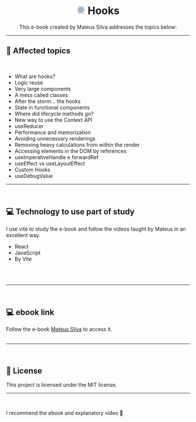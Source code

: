 <h1 align="center">
  <img alt="Hooks" src=".github/favicon.ico" width="24px">
  Hooks
</h1>

<p align="center">
  This e-book created by Mateus Silva addresses the topics below:
</p>
<hr/>

  ## 🚀 Affected topics
<br/>
<ul>
  <li>What are hooks?</li>
  <li>Logic reuse</li>
  <li>Very large components</li>
  <li>A mess called classes</li>
  <li>After the storm… the hooks</li>
  <li>State in functional components</li>
  <li>Where did lifecycle methods go?</li>
  <li>New way to use the Context API</li>
  <li>useReducer</li>
  <li>Performance and memorization</li>
  <li>Avoiding unnecessary renderings</li>
  <li>Removing heavy calculations from within the render</li>
  <li>Accessing elements in the DOM by references</li>
  <li>useImperativeHandle e forwardRef</li>
  <li>useEffect vs useLayoutEffect</li>
  <li>Custom Hooks</li>
  <li>useDebugValue</li>
</ul>
<hr/>
<br>

## 💻 Technology to use part of study
 I use vite to study the e-book and follow the videos taught by Mateus in an excellent way.

- React
- JavaScript
- By Vite
<br>
<br>

<hr>
<br/>

## 💻 ebook link
Follow the e-book [Mateus Silva](https://devacademy.com.br/ebooks/react-hooks/) to access it.
<br>
<br>
<hr/>
<br>

## 📝 License

This project is licensed under the MIT license.

---
<br>

I recommend the ebook and explanatory video  👋